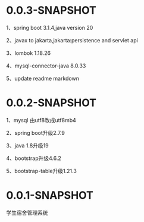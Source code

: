 # 0.0.3-SNAPSHOT

1、spring boot 3.1.4,java version 20

2、javax to jakarta,jakarta:persistence and servlet api

3、lombok 1.18.26

4、mysql-connector-java 8.0.33

5、update readme markdown

# 0.0.2-SNAPSHOT

1、mysql 由utf8改成utf8mb4

2、spring boot升级2.7.9

3、java 1.8升级19

4、bootstrap升级4.6.2

5、bootstrap-table升级1.21.3

# 0.0.1-SNAPSHOT

学生宿舍管理系统

